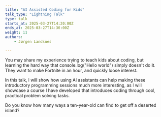 ```yaml
---
title: "AI Assisted Coding for Kids"
talk_type: "Lightning Talk"
type: talk
starts_at: 2025-03-27T14:20:00Z
ends_at: 2025-03-27T14:30:00Z
weight: 11
authors:
    - Jørgen Landsnes

---
```

You may share my experience trying to teach kids about coding, but learning the hard way that console.log("Hello world") simply doesn't do it. They want to make Fortnite in an hour, and quickly loose interest.

In this talk, I will show how using AI assistants can help making these introductory programming sessions much more interesting, as I will showcase a course I have developed that introduces coding through cool, practical problem solving tasks.

Do you know how many ways a ten-year-old can find to get off a deserted island?
